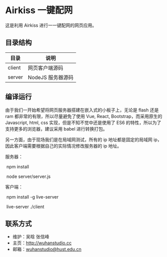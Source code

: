 # Airkiss 一键配网

这是利用 Airkiss 进行一一键配网的网页应用。


## 目录结构

| 目录   | 说明              |
| ------ | ----------------- |
| client | 网页客户端源码    |
| server | NodeJS 服务器源码 |


## 编译运行

由于我们一开始希望将网页服务器搭建在嵌入式的小板子上，无论是 flash 还是 ram 都非常的有限，所以尽量避免了使用 Vue, React, Bootstrap，而采用原生的 Javascript, html, css 实现，但是不知不觉中还是使用了 ES6 的特性，所以为了支持更多的浏览器，建议采用 babel 进行转换打包。

另一方面，由于现场我们是在局域网测试，所有的 ip 地址都是固定的局域网 ip，因此客户端需要根据自己的实际情况修改服务器的 ip 地址。


服务器：

​    npm install

​    node server/server.js

客户端：

​    npm install -g live-server

​    live-server ./client


##  联系方式

- 维护：吴晗 张信峰
- 主页：<http://wuhanstudio.cc>
- 邮箱：[wuhanstudio@hust.edu.cn](mailto:wuhanstudio@hust.edu.cn)
